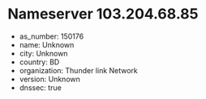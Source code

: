 # Nameserver 103.204.68.85

* as_number: 150176
* name: Unknown
* city: Unknown
* country: BD
* organization: Thunder link Network
* version: Unknown
* dnssec: true
